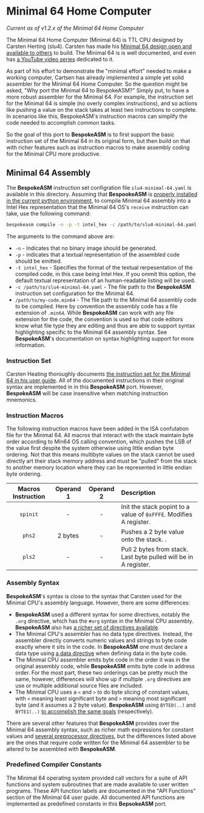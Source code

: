 # Minimal 64 Home Computer
*Current as of v1.2.x of the Minimal 64 Home Computer*

The Minimal 64 Home Computer (Minimal 64) is TTL CPU designed by Carsten Herting (slu4). Carsten has made his [Minimal 64 design open and available to others](https://github.com/slu4coder/The-Minimal-64-Home-Computer/) to build. The Minimal 64 is is well documented, and even has [a YouTube video series](https://www.youtube.com/watch?v=3zGTsi4AYLw&list=PLYlQj5cfIcBVrKpKJ-Sj68nkw6IRb9KOp) dedicated to it.

As part of his effort to demonstrate the "minimal effort" needed to make a working computer, Cartsen has already implemented a simple yet solid assembler for the Minimal 64 Home Computer. So the question might be asked, "Why port the Minimal 64 to BespokeASM?" Simply put, to have a more robust assembler for the Minimal 64. For example, the instruction set for the Minimal 64 is simple (no overly complex instructions), and so actions like pushing a value on the stack takes at least two instructions to complete. In scenarios like this, BespokeASM's instruction macros can simplify the code needed to accomplish common tasks.

So the goal of this port to **BespokeASM** is to first support the basic instruction set of the Minimal 64 in its original form, but then build on that with richer features such as instruction macros to make assembly coding for the Minimal CPU more productive.

## Minimal 64 Assembly
The **BespokeASM** instruction set configration file `slu4-minimal-64.yaml` is available in this directory. Assuming that **BespookeASM** is [properly installed in the current python environment](https://github.com/michaelkamprath/bespokeasm/wiki/Installation-and-Usage#installation), to compile Minimal 64 assembly into a Intel Hex representation that the Minimal 64 OS's `receive` instruction can take, use the following command:

```sh
bespokeasm compile -n -p -t intel_hex -c /path/to/slu4-minimal-64.yaml /path/to/my-code.min64
```

The arguments to the command above are:

* `-n` - Indicates that no binary image should be generated.
* `-p` - indicates that a textual representation of the assembled code should be emitted.
* `-t intel_hex` - Specifies the format of the textual rerpesentation of the compiled code, in this case being Intel Hex. If you ommit this option, the default textual representation of an human-readable listing will be used.
* `-c /path/to/slu4-minimal-64.yaml` - The file path to the **BespokeASM** instruction set configuration for the Minimal 64.
* `/path/to/my-code.min64` - The file path to the Minimal 64 assembly code to be compiled. Here by convention the assembly code has a file extension of `.min64`. While **BespokeASM** can work with any file extension for the code, the convention is used so that code editors know what file type they are editing and thus are able to support syntax highlighting specific to the Minimal 64 assembly syntax. See **BespokeASM**'s documentation on syntax highlighting support for more information.

### Instruction Set
Carsten Heating thoroughly documents [the instruction set for the Minimal 64 in his user guide](https://docs.google.com/document/d/1e4hL9Z7BLIoUlErWgJOngnSMYLXjfnsZB9BtlwhTC6U/edit?usp=sharing). All of the documented instructions in their original syntax are implemented in in this **BespokeASM** port. However, **BespokeASM** will be case insensitive when matching instruction mnemonics.

### Instruction Macros
The following instruction macros have been added in the ISA confutation file for the Minimal 64. All macros that interact with the stack maintain byte order according to Min64 OS calling convention, which pushes the LSB of the value first despite the system otherwise using little endian byte ordering. Not that this means multibyte values on the stack cannot be used directly art their stack memory address and must be "pulled" from the stack to another memory location where they can be represented in little endian byte ordering.

| Macros Instruction | Operand 1 | Operand 2 | Description |
|:-:|:-:|:-:|:--|
| `spinit` | - | - | Init the stack popint to a value of `0xFFFE`. Modifies A register. |
| `phs2` | 2 bytes | - | Pushes a 2 byte value onto the stack. . |
| `pls2` | - | - | Pull 2 bytes from stack. Last byte pulled will be in A register. |


### Assembly Syntax
**BespokeASM**'s syntax is close to the syntax that Carsten used for the Minimal CPU's assembly language. However, there are some differences:

* **BespokeASM** used a different syntax for some directives, notably the `.org` directive, which has the `#org` syntax in the Minimal CPU assembly. **BespokeASM** also has [a richer set of directives available](https://github.com/michaelkamprath/bespokeasm/wiki/Assembly-Language-Syntax#directives).
* The Minimal CPU's assembler has no data type directives. Instead, the assembler directly converts numeric values and strings to byte code exactly where it sits in the code. In **BespokeASM** one must declare a data type using [a data directive](https://github.com/michaelkamprath/bespokeasm/wiki/Assembly-Language-Syntax#data) when defining data in the byte code.
* The Minimal CPU assembler emits byte code in the order it was in the original assembly code, while **BespokeASM** emits byte code in address order. For the most part, these two orderings can be pretty much the same, however, differences will show up if multiple `.org` directives are use or multiple additional source files are included.
* The Minimal CPU uses a `<` and `>` to do byte slicing of constant values, with `<` meaning least significant byte and `>` meaning most significant byte (and it assumes a 2 byte value). **BespokeASM** using `BYTE0(..)` and `BYTE1(..)` [to accomplish the same goals](https://github.com/michaelkamprath/bespokeasm/wiki/Assembly-Language-Syntax#numeric-expressions) (respectively).

There are several other features that **BespokeASM** provides over the Minimal 64 assembly syntax, such as richer math expressions for constant values and [several preprocessor directives](https://github.com/michaelkamprath/bespokeasm/wiki/Assembly-Language-Syntax#preprocessor), but the differences listed above are the ones that require code written for the Minimal 64 assembler to be altered to be assembled with **BespokeASM**.

### Predefined Compiler Constants
The Minimal 64 operating system provided call vectors for a suite of API functions and system subroutines that are made available to user written programs. These API function labels are documented in the "API Functions" section of the Minimal 64 user guide. All documented API functions are implemented as predefined constants in this **BepsokeASM** port.
